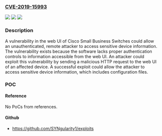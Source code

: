 ### [CVE-2019-15993](https://cve.mitre.org/cgi-bin/cvename.cgi?name=CVE-2019-15993)
![](https://img.shields.io/static/v1?label=Product&message=Cisco%20Small%20Business%20250%20Series%20Smart%20Switches%20Software%20&color=blue)
![](https://img.shields.io/static/v1?label=Version&message=n%2Fa&color=blue)
![](https://img.shields.io/static/v1?label=Vulnerability&message=CWE-16&color=brighgreen)

### Description

A vulnerability in the web UI of Cisco Small Business Switches could allow an unauthenticated, remote attacker to access sensitive device information. The vulnerability exists because the software lacks proper authentication controls to information accessible from the web UI. An attacker could exploit this vulnerability by sending a malicious HTTP request to the web UI of an affected device. A successful exploit could allow the attacker to access sensitive device information, which includes configuration files.

### POC

#### Reference
No PoCs from references.

#### Github
- https://github.com/SYNgularity1/exploits

